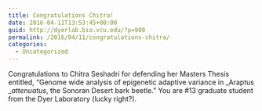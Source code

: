 ```yaml
---
title: Congratulations Chitra!
date: 2016-04-11T13:53:45+00:00
guid: http://dyerlab.bio.vcu.edu/?p=909
permalink: /2016/04/11/congratulations-chitra/
categories:
  - Uncategorized
---
```

Congratulations to Chitra Seshadri for defending her Masters Thesis entitled, &#8220;Genome wide analysis of epigenetic adaptive variance in _Araptus __attenuatus_, the Sonoran Desert bark beetle.&#8221; You are #13 graduate student from the Dyer Laboratory (lucky right?).
